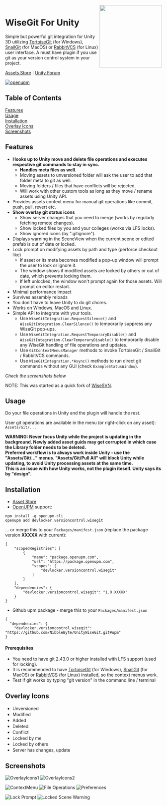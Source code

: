 <img src="https://raw.githubusercontent.com/NibbleByte/UnityWiseGit/master/Docs/Logo-Round-500x500.png" width="200" align="right">

# WiseGit For Unity

Simple but powerful git integration for Unity 3D utilizing [TortoiseGit](https://tortoisegit.org/) (for Windows), [SnailGit](https://langui.net/snailgit) (for MacOS) or [RabbitVCS](http://rabbitvcs.org/) (for Linux) user interface. A must have plugin if you use git as your version control system in your project.

[Assets Store](https://assetstore.unity.com/packages/slug/284277) | [Unity Forum](https://forum.unity.com/threads/wise-git-powerful-tortoisegit-snailgit-integration.1601628/)

[![openupm](https://img.shields.io/npm/v/devlocker.versioncontrol.wisegit?label=openupm&registry_uri=https://package.openupm.com)](https://openupm.com/packages/devlocker.versioncontrol.wisegit/)

## Table of Contents
[Features](#features)<br />
[Usage](#usage)<br />
[Installation](#installation)<br />
[Overlay Icons](#overlay-icons)<br />
[Screenshots](#screenshots)<br />

## Features
* **Hooks up to Unity move and delete file operations and executes respective git commands to stay in sync.**
  * **Handles meta files as well.**
  * Moving assets to unversioned folder will ask the user to add that folder meta to git as well.
  * Moving folders / files that have conflicts will be rejected.
  * Will work with other custom tools as long as they move / rename assets using Unity API.
* Provides assets context menu for manual git operations like commit, push, pull, revert etc.
* **Show overlay git status icons**
  * Show server changes that you need to merge (works by regularly fetching remote changes).
  * Show locked files by you and your colleges (works via LFS locks).
  * Show ignored icons (by ".gitignore").
* Displays warning in the SceneView when the current scene or edited prefab is out of date or locked.
* Lock prompt on modifying assets by path and type (perforce checkout like)
  * If asset or its meta becomes modified a pop-up window will prompt the user to lock or ignore it.
  * The window shows if modified assets are locked by others or out of date, which prevents locking them.
  * If left unlocked, the window won't prompt again for those assets. Will prompt on editor restart.
* Minimal performance impact
* Survives assembly reloads
* You don't have to leave Unity to do git chores.
* Works on Windows, MacOS and Linux.
* Simple API to integrate with your tools.
  * Use `WiseGitIntegration.RequestSilence()` and `WiseGitIntegration.ClearSilence()` to temporarily suppress any WiseGit pop-ups.
  * Use `WiseGitIntegration.RequestTemporaryDisable()` and `WiseGitIntegration.ClearTemporaryDisable()` to temporarily disable any WiseGit handling of file operations and updates.
  * Use `GitContextMenusManager` methods to invoke TortoiseGit / SnailGit / RabbitVCS commands.
  * Use `WiseGitIntegration.*Async()` methods to run direct git commands without any GUI (check `ExampleStatusWindow`).

*Check the screenshots below*

NOTE: This was started as a quick fork of [WiseSVN](https://github.com/NibbleByte/UnityWiseSVN).

## Usage
Do your file operations in Unity and the plugin will handle the rest.

User git operations are available in the menu (or right-click on any asset): `Assets/Git/...`

**WARNING: Never focus Unity while the project is updating in the background. Newly added asset guids may get corrupted in which case the Library folder needs to be deleted. <br />
Preferred workflow is to always work inside Unity - use the \"Assets/Git/...\" menus. \"Assets/Git/Pull All\" will block Unity while updating, to avoid Unity processing assets at the same time. <br />
This is an issue with how Unity works, not the plugin iteself. Unity says its by "design".**

## Installation
* [Asset Store](https://u3d.as/3hC0)
* [OpenUPM](https://openupm.com/packages/devlocker.versioncontrol.wisegit) support:
```
npm install -g openupm-cli
openupm add devlocker.versioncontrol.wisegit
```
... or merge this to your `Packages/manifest.json` (replace the package version **XXXXX** with current):
```
{
    "scopedRegistries": [
        {
            "name": "package.openupm.com",
            "url": "https://package.openupm.com",
            "scopes": [
                "devlocker.versioncontrol.wisegit"
            ]
        }
    ],
    "dependencies": {
        "devlocker.versioncontrol.wisegit": "1.0.XXXXX"
    }
}
```
* Github upm package - merge this to your `Packages/manifest.json`
```
{
  "dependencies": {
    "devlocker.versioncontrol.wisegit": "https://github.com/NibbleByte/UnityWiseGit.git#upm"
}
```

#### Prerequisites
* You need to have git 2.43.0 or higher installed with LFS support (used for locking).
* It is recommended to have [TortoiseGit](https://tortoisegit.org/) (for Windows), [SnailGit](https://langui.net/snailgit) (for MacOS) or [RabbitVCS](http://rabbitvcs.org) (for Linux) installed, so the context menus work.
* Test if git works by typing "git version" in the command line / terminal




## Overlay Icons
* Unversioned <img src="https://raw.githubusercontent.com/NibbleByte/UnityWiseGit/master/Assets/DevLocker/VersionControl/WiseGit/Editor/Resources/GitOverlayIcons/Git_Unversioned_Icon.png" width="16">
* Modified <img src="https://raw.githubusercontent.com/NibbleByte/UnityWiseGit/master/Assets/DevLocker/VersionControl/WiseGit/Editor/Resources/GitOverlayIcons/Git_Modified_Icon.png" width="16">
* Added <img src="https://raw.githubusercontent.com/NibbleByte/UnityWiseGit/master/Assets/DevLocker/VersionControl/WiseGit/Editor/Resources/GitOverlayIcons/Git_Added_Icon.png" width="16">
* Deleted <img src="https://raw.githubusercontent.com/NibbleByte/UnityWiseGit/master/Assets/DevLocker/VersionControl/WiseGit/Editor/Resources/GitOverlayIcons/Git_Deleted_Icon.png" width="16">
* Conflict <img src="https://raw.githubusercontent.com/NibbleByte/UnityWiseGit/master/Assets/DevLocker/VersionControl/WiseGit/Editor/Resources/GitOverlayIcons/Git_Conflict_Icon.png" width="16">
* Locked by me <img src="https://raw.githubusercontent.com/NibbleByte/UnityWiseGit/master/Assets/DevLocker/VersionControl/WiseGit/Editor/Resources/GitOverlayIcons/Locks/Git_LockedHere_Icon.png" width="16">
* Locked by others <img src="https://raw.githubusercontent.com/NibbleByte/UnityWiseGit/master/Assets/DevLocker/VersionControl/WiseGit/Editor/Resources/GitOverlayIcons/Locks/Git_LockedOther_Icon.png" width="16">
* Server has changes, update <img src="https://raw.githubusercontent.com/NibbleByte/UnityWiseGit/master/Assets/DevLocker/VersionControl/WiseGit/Editor/Resources/GitOverlayIcons/Others/Git_RemoteChanges_Icon.png" width="16">

## Screenshots
![OverlayIcons1](https://raw.githubusercontent.com/NibbleByte/UnityWiseGit/master/Docs/Screenshots/WiseGit-OverlayIcons-Shot.png)
![OverlayIcons2](https://raw.githubusercontent.com/NibbleByte/UnityWiseGit/master/Docs/Screenshots/WiseGit-OverlayIcons2-Shot.png)

![ContextMenu](https://raw.githubusercontent.com/NibbleByte/UnityWiseGit/master/Docs/Screenshots/WiseGit-ContextMenu-Shot.png)
![File Operations](https://raw.githubusercontent.com/NibbleByte/UnityWiseGit/master/Docs/Screenshots/WiseGit-Rename-Shot.png)
![Preferences](https://raw.githubusercontent.com/NibbleByte/UnityWiseGit/master/Docs/Screenshots/WiseGit-Preferences-Shot.png)

![Lock Prompt](https://raw.githubusercontent.com/NibbleByte/UnityWiseGit/master/Docs/Screenshots/WiseGit-Lock-Prompt.png)
![Locked Scene Warning](https://raw.githubusercontent.com/NibbleByte/UnityWiseGit/master/Docs/Screenshots/WiseGit-Locked-Scene-Warning.png)